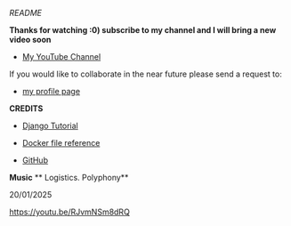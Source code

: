 *README*

**Thanks for watching :0)  subscribe to my channel and I will bring a new video soon**


- <a href="https://ltinyurl.com/justinsyoutubechannel"  target="_blank"> My YouTube Channel</a>

If you would like to collaborate in the near future please send a request to:


- <a href="https:://jrevansprofile.verifyus.co.uk"  target="_blank">my profile page </a>

**CREDITS**

- <a href="https://learndjango.com/tutorials/django-docker-and-postgresql-tutorial"  target="_blank">Django Tutorial</a>

- <a href="https://docs.docker.com/reference/dockerfile/#known-issues-run"  target="_blank">Docker file reference</a>

- <a  href="https://GitHub.com"  target="_blank">GitHub</a>



**Music** 
** Logistics. Polyphony**

20/01/2025

https://youtu.be/RJvmNSm8dRQ
